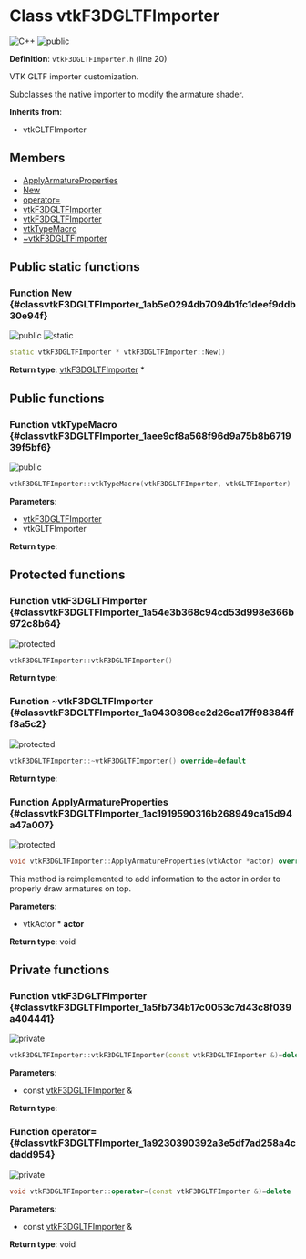 # Class vtkF3DGLTFImporter

![][C++]
![][public]

**Definition**: `vtkF3DGLTFImporter.h` (line 20)

VTK GLTF importer customization.

Subclasses the native importer to modify the armature shader.

**Inherits from**:

* vtkGLTFImporter

## Members

* [ApplyArmatureProperties](classvtkF3DGLTFImporter.md#classvtkF3DGLTFImporter_1ac1919590316b268949ca15d94a47a007)
* [New](classvtkF3DGLTFImporter.md#classvtkF3DGLTFImporter_1ab5e0294db7094b1fc1deef9ddb30e94f)
* [operator=](classvtkF3DGLTFImporter.md#classvtkF3DGLTFImporter_1a9230390392a3e5df7ad258a4cdadd954)
* [vtkF3DGLTFImporter](classvtkF3DGLTFImporter.md#classvtkF3DGLTFImporter_1a54e3b368c94cd53d998e366b972c8b64)
* [vtkF3DGLTFImporter](classvtkF3DGLTFImporter.md#classvtkF3DGLTFImporter_1a5fb734b17c0053c7d43c8f039a404441)
* [vtkTypeMacro](classvtkF3DGLTFImporter.md#classvtkF3DGLTFImporter_1aee9cf8a568f96d9a75b8b671939f5bf6)
* [~vtkF3DGLTFImporter](classvtkF3DGLTFImporter.md#classvtkF3DGLTFImporter_1a9430898ee2d26ca17ff98384fff8a5c2)

## Public static functions

### Function New {#classvtkF3DGLTFImporter_1ab5e0294db7094b1fc1deef9ddb30e94f}

![][public]
![][static]


```cpp
static vtkF3DGLTFImporter * vtkF3DGLTFImporter::New()
```








**Return type**: [vtkF3DGLTFImporter](classvtkF3DGLTFImporter.md) *



## Public functions

### Function vtkTypeMacro {#classvtkF3DGLTFImporter_1aee9cf8a568f96d9a75b8b671939f5bf6}

![][public]


```cpp
vtkF3DGLTFImporter::vtkTypeMacro(vtkF3DGLTFImporter, vtkGLTFImporter)
```








**Parameters**:

* [vtkF3DGLTFImporter](classvtkF3DGLTFImporter.md)
* vtkGLTFImporter

**Return type**: 



## Protected functions

### Function vtkF3DGLTFImporter {#classvtkF3DGLTFImporter_1a54e3b368c94cd53d998e366b972c8b64}

![][protected]


```cpp
vtkF3DGLTFImporter::vtkF3DGLTFImporter()
```








**Return type**: 



### Function ~vtkF3DGLTFImporter {#classvtkF3DGLTFImporter_1a9430898ee2d26ca17ff98384fff8a5c2}

![][protected]


```cpp
vtkF3DGLTFImporter::~vtkF3DGLTFImporter() override=default
```








**Return type**: 



### Function ApplyArmatureProperties {#classvtkF3DGLTFImporter_1ac1919590316b268949ca15d94a47a007}

![][protected]


```cpp
void vtkF3DGLTFImporter::ApplyArmatureProperties(vtkActor *actor) override
```




This method is reimplemented to add information to the actor in order to properly draw armatures on top.



**Parameters**:

* vtkActor * **actor**

**Return type**: void



## Private functions

### Function vtkF3DGLTFImporter {#classvtkF3DGLTFImporter_1a5fb734b17c0053c7d43c8f039a404441}

![][private]


```cpp
vtkF3DGLTFImporter::vtkF3DGLTFImporter(const vtkF3DGLTFImporter &)=delete
```








**Parameters**:

* const [vtkF3DGLTFImporter](classvtkF3DGLTFImporter.md) &

**Return type**: 



### Function operator= {#classvtkF3DGLTFImporter_1a9230390392a3e5df7ad258a4cdadd954}

![][private]


```cpp
void vtkF3DGLTFImporter::operator=(const vtkF3DGLTFImporter &)=delete
```








**Parameters**:

* const [vtkF3DGLTFImporter](classvtkF3DGLTFImporter.md) &

**Return type**: void





[private]: https://img.shields.io/badge/-private-red (private)
[public]: https://img.shields.io/badge/-public-brightgreen (public)
[static]: https://img.shields.io/badge/-static-lightgrey (static)
[C++]: https://img.shields.io/badge/language-C%2B%2B-blue (C++)
[protected]: https://img.shields.io/badge/-protected-yellow (protected)